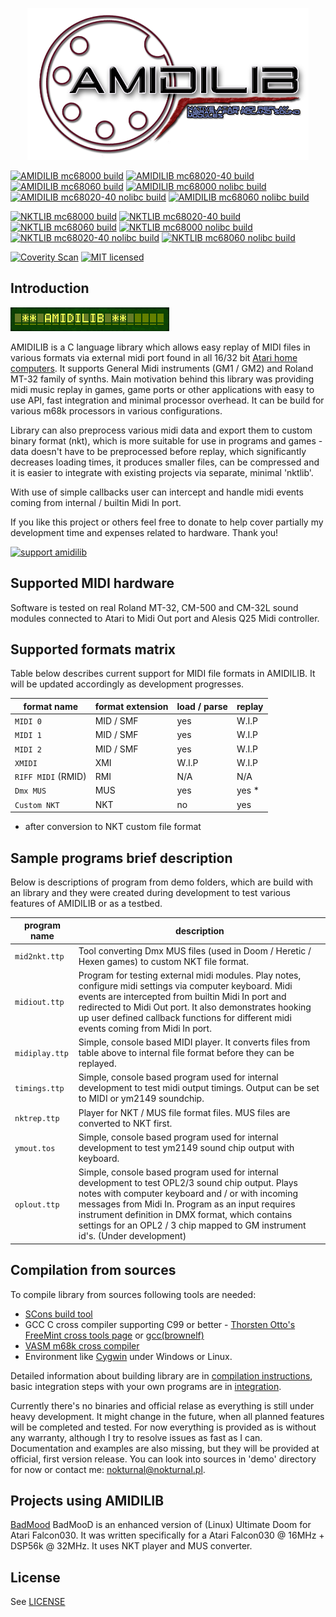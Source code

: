 
<p align="center">
<a href="images/amidilib_logo_no_bg.png">
  <img alt="AMIDILIB logo"
       src="images/amidilib_logo_no_bg.png" width="450px"/>
</a>
</p>

[![AMIDILIB mc68000 build](https://github.com/n0kturnal/amidilib/actions/workflows/build-amidilib-000-libc.yml/badge.svg)](https://github.com/n0kturnal/amidilib/actions/workflows/build-amidilib-000-libc.yml)
[![AMIDILIB mc68020-40 build](https://github.com/n0kturnal/amidilib/actions/workflows/build-amidilib-020-40-libc.yml/badge.svg)](https://github.com/n0kturnal/amidilib/actions/workflows/build-amidilib-020-40-libc.yml)
[![AMIDILIB mc68060 build](https://github.com/n0kturnal/amidilib/actions/workflows/build-amidilib-060-libc.yml/badge.svg)](https://github.com/n0kturnal/amidilib/actions/workflows/build-amidilib-060-libc.yml)
[![AMIDILIB mc68000 nolibc build](https://github.com/n0kturnal/amidilib/actions/workflows/build-amidilib-000-nolibc.yml/badge.svg)](https://github.com/n0kturnal/amidilib/actions/workflows/build-amidilib-000-nolibc.yml)
[![AMIDILIB mc68020-40 nolibc build](https://github.com/n0kturnal/amidilib/actions/workflows/build-amidilib-020-40-nolibc.yml/badge.svg)](https://github.com/n0kturnal/amidilib/actions/workflows/build-amidilib-020-40-nolibc.yml)
[![AMIDILIB mc68060 nolibc build](https://github.com/n0kturnal/amidilib/actions/workflows/build-amidilib-060-nolibc.yml/badge.svg)](https://github.com/n0kturnal/amidilib/actions/workflows/build-amidilib-060-nolibc.yml)

[![NKTLIB mc68000 build](https://github.com/n0kturnal/amidilib/actions/workflows/build-nktlib-000-libc.yml/badge.svg)](https://github.com/n0kturnal/amidilib/actions/workflows/build-nktlib-000-libc.yml)
[![NKTLIB mc68020-40 build](https://github.com/n0kturnal/amidilib/actions/workflows/build-nktlib-020-40-libc.yml/badge.svg)](https://github.com/n0kturnal/amidilib/actions/workflows/build-nktlib-020-40-libc.yml)
[![NKTLIB mc68060 build](https://github.com/n0kturnal/amidilib/actions/workflows/build-nktlib-060-libc.yml/badge.svg)](https://github.com/n0kturnal/amidilib/actions/workflows/build-nktlib-060-libc.yml)
[![NKTLIB mc68000 nolibc build](https://github.com/n0kturnal/amidilib/actions/workflows/build-nktlib-000-nolibc.yml/badge.svg)](https://github.com/n0kturnal/amidilib/actions/workflows/build-nktlib-000-nolibc.yml)
[![NKTLIB mc68020-40 nolibc build](https://github.com/n0kturnal/amidilib/actions/workflows/build-nktlib-020-40-nolibc.yml/badge.svg)](https://github.com/n0kturnal/amidilib/actions/workflows/build-nktlib-020-40-nolibc.yml)
[![NKTLIB mc68060 nolibc build](https://github.com/n0kturnal/amidilib/actions/workflows/build-nktlib-060-nolibc.yml/badge.svg)](https://github.com/n0kturnal/amidilib/actions/workflows/build-nktlib-060-nolibc.yml)

[![Coverity Scan](https://scan.coverity.com/projects/13521/badge.svg)](https://scan.coverity.com/projects/n0kturnal-amidilib)
[![MIT licensed](https://img.shields.io/badge/license-MIT-blue.svg)](LICENSE.md)

Introduction
------------

<a href="images/amidilib-mt32.png">
<img alt="AMIDILIB logo"
src="images/amidilib-mt32.png" height="38px"/>
</a>

AMIDILIB is a C language library which allows easy replay of MIDI files in various formats via external midi port found in all 16/32 bit [Atari home computers](https://en.wikipedia.org/wiki/Atari_ST). 
It supports General Midi instruments (GM1 / GM2) and Roland MT-32 family of synths. Main motivation behind this library was providing midi music replay in games, game ports or other applications with easy to use API, fast integration and minimal processor overhead. It can be build for various m68k processors in various configurations.
 
Library can also preprocess various midi data and export them to custom binary format (nkt), which is more suitable for use in programs and games - 
data doesn't have to be preprocessed before replay, which significantly decreases loading times, it produces smaller files, can be compressed and it is easier to integrate with existing projects via separate, minimal 'nktlib'. 

With use of simple callbacks user can intercept and handle midi events coming from internal / builtin Midi In port.

If you like this project or others feel free to donate to help cover partially my development time and expenses related to hardware. Thank you!
 
<a href="https://www.paypal.com/donate/?hosted_button_id=UTEF2ABTDNSMC"><img alt="support amidilib" src="https://www.paypalobjects.com/en_US/i/btn/btn_donate_SM.gif"/></a>


Supported MIDI hardware
-----------------------
Software is tested on real Roland MT-32, CM-500 and CM-32L sound modules connected to Atari to Midi Out port and Alesis Q25 Midi controller.

Supported formats matrix
------------------------
Table below describes current support for MIDI file formats in AMIDILIB. It will be updated accordingly as development progresses. 

| format name | format extension | load / parse | replay
| --- | --- | --- | --- |
| `MIDI 0` | MID / SMF | yes | W.I.P |
| `MIDI 1` | MID / SMF | yes | W.I.P |
| `MIDI 2` | MID / SMF | yes | W.I.P |
| `XMIDI` | XMI | W.I.P | W.I.P |
| `RIFF MIDI` (RMID) | RMI | N/A | N/A |
| `Dmx MUS` | MUS | yes | yes * |
| `Custom NKT` | NKT | no | yes |

* after conversion to NKT custom file format

Sample programs brief description
---------------------------------
Below is descriptions of program from demo folders, which are build with an library and they were created during development to test various features of AMIDILIB or as a testbed.

| program name | description |
| --- | --- | 
| `mid2nkt.ttp` | Tool converting Dmx MUS files (used in Doom / Heretic / Hexen games) to custom NKT file format. |
| `midiout.ttp` | Program for testing external midi modules. Play notes, configure midi settings via computer keyboard. Midi events are intercepted from builtin Midi In port and redirected to Midi Out port. It also demonstrates hooking up user defined callback functions for different midi events coming from Midi In port. |
| `midiplay.ttp` | Simple, console based MIDI player. It converts files from table above to internal file format before they can be replayed. |
| `timings.ttp` | Simple, console based program used for internal development to test midi output timings. Output can be set to MIDI or ym2149 soundchip. |
| `nktrep.ttp` | Player for NKT / MUS file format files. MUS files are converted to NKT first. |
| `ymout.tos` | Simple, console based program used for internal development to test ym2149 sound chip output with keyboard. |
| `oplout.ttp` | Simple, console based program used for internal development to test OPL2/3 sound chip output. Plays notes with computer keyboard and / or with incoming messages from Midi In. Program as an input requires instrument definition in DMX format, which contains settings for an OPL2 / 3 chip mapped to GM instrument id's. (Under development) |


Compilation from sources
------------------------

To compile library from sources following tools are needed:

* [SCons build tool](http://scons.org/)
* GCC C cross compiler supporting C99 or better - [Thorsten Otto's FreeMint cross tools page](https://tho-otto.de/crossmint.php) or [gcc(brownelf)](https://bitbucket.org/ggnkua/bigbrownbuild-git/src/master)  
* [VASM m68k cross compiler](http://sun.hasenbraten.de/vasm/)
* Environment like [Cygwin](https://www.cygwin.com/) under Windows or Linux.

Detailed information about building library are in [compilation instructions](compilation.md), basic integration steps with your own programs are in [integration](integration.md).

Currently there's no binaries and official relase as everything is still under heavy development. It might change in the future, when all planned features will be completed and tested. For now everything is provided as is without any warranty, although I try to resolve issues as fast as I can. Documentation and examples are also missing, but they will be provided at official, first version release. You can look into sources in 'demo' directory for now or contact me: [nokturnal@nokturnal.pl](mailto:nokturnal@nokturnal.pl).

Projects using AMIDILIB
-----------------------
[BadMood](http://www.leonik.net/dml/sec_bm.py) BadMooD is an enhanced version of (Linux) Ultimate Doom for Atari Falcon030. It was written specifically for a Atari Falcon030 @ 16MHz + DSP56k @ 32MHz. It uses NKT player and MUS converter.

License
-------------------------
See [LICENSE](LICENSE.md)
